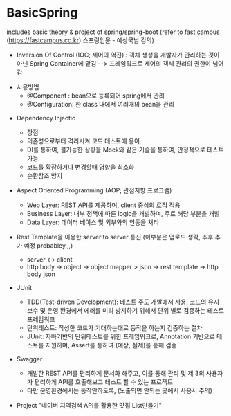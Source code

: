 # BasicSpring
includes basic theory & project of spring/spring-boot
(refer to fast campus (https://fastcampus.co.kr) 스프링입문 - 예상국님 강의)

* Inversion Of Control (IOC; 제어의 역전)
: 객체 생성을 개발자가 관리하는 것이 아닌 Spring Container에 맡김 --> 프레임워크로 제어의 객체 관리의 권한이 넘어감
- 사용방법
    - @Component : bean으로 등록되어 spring에서 관리
    - @Configuration: 한 class 내에서 여러개의 bean을 관리


* Dependency Injectio
  - 장점
   - 의존성으로부터 격리시켜 코드 테스트에 용이
   - DI를 통하여, 불가능한 상황을 Mock와 같은 기술을 통하여, 안정적으로 테스트 가능
   - 코드를 확장하거나 변경할때 영향을 최소화
   - 순환참조 방지

* Aspect Oriented Programming (AOP; 관점지향 프로그램)
  - Web Layer: REST API를 제공하며, client 중심의 로직 적용
  - Business Layer: 내부 정책에 따른 logic을 개발하며, 주로 해당 부분을 개발
  - Data Layer: 데이터 베이스 및 외부와의 연동을 처리

* Rest Template을 이용한 server to server 통신 (이부분은 업로드 생략, 추후 추가 예정 probabley,,,)
  - server <-> client 
  - http body -> object -> object mapper > json -> rest template -> http body json


* JUnit
  - TDD(Test-driven Development): 테스트 주도 개발에서 사용, 코드의 유지 보수 및 운영 환경에서 에러를 미리 방지하기 위해서 단위 별로 검증하는 테스트프레임워크
  - 단위테스트: 작성한 코드가 기대하는대로 동작을 하는지 검증하는 절차
  - JUnit: 자바기반의 단위테스트를 위한 프레임워크로, Annotation 기반으로 테스트를 지원하며, Assert를 통하여 (예상, 실제)를 통해 검증
  
* Swagger
  - 개발한 REST API를 편리하게 문서화 해주고, 이를 통해 관리 및 제 3의 사용자가 편리하게 API를 호출해보고 테스트 할 수 있는 프로젝트
  - 다만 운영환경에서는 동작안하도록, (노출되면 안되는 곳에서 사용시 주의)

* Project "네이버 지역검색 API를 활용한 맛집 List만들기"
